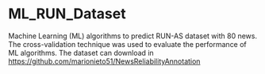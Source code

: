 # ML_RUN_Dataset
Machine Learning (ML) algorithms to predict RUN-AS dataset with 80 news. The cross-validation technique was used to evaluate the performance of ML algorithms. The dataset can download in https://github.com/marionieto51/NewsReliabilityAnnotation
